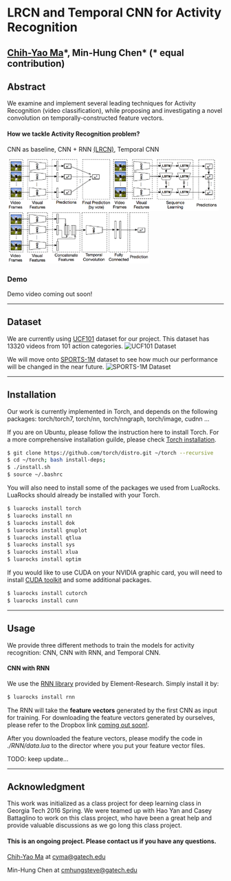# LRCN and Temporal CNN for Activity Recognition #

[Chih-Yao Ma](http://shallowdown.wix.com/chih-yao-ma)\*, Min-Hung Chen\* 
(\* equal contribution)
---
## Abstract 
We examine and implement several leading techniques for Activity Recognition (video classification), while proposing and investigating a novel convolution on temporally-constructed feature vectors.

#### How we tackle Activity Recognition problem? 
CNN as baseline, CNN + RNN [(LRCN)](http://jeffdonahue.com/lrcn/), Temporal CNN

<img src="/Figures/cnn.png" alt="CNN as baseline" height="120"><img src="/Figures/lrcn.png" alt="CNN + RNN (LRCN)" height="120"><img src="/Figures/tnn.png" alt="Temporal CNN)" height="120">

<!-- <img src="/Figures/cnn.png" alt="CNN as baseline" height="200">
##### CNN + RNN [(LRCN)](http://jeffdonahue.com/lrcn/)
<img src="/Figures/lrcn.png" alt="CNN + RNN (LRCN)" height="200">
##### Temporal CNN
<img src="/Figures/tnn.png" alt="Temporal CNN)" height="200"> -->


### Demo 
Demo video coming out soon!

---
## Dataset 
We are currently using [UCF101](http://crcv.ucf.edu/data/UCF101.php) dataset for our project. This dataset has 13320 videos from 101 action categories. 
<img src="http://crcv.ucf.edu/images/slideshow/UCF101.png" alt="UCF101 Dataset" height="200">

We will move onto [SPORTS-1M](http://cs.stanford.edu/people/karpathy/deepvideo/) dataset to see how much our performance will be changed in the near future. 
<img src="http://cs.stanford.edu/people/karpathy/deepvideo/sz70h.jpg" alt="SPORTS-1M Dataset" height="200">


---
## Installation 
Our work is currently implemented in Torch, and depends on the following packages: torch/torch7, torch/nn, torch/nngraph, torch/image, cudnn ...

If you are on Ubuntu, please follow the instruction here to install Torch. For a more comprehensive installation guilde, please check [Torch installation](http://torch.ch/docs/getting-started.html). 

```bash
$ git clone https://github.com/torch/distro.git ~/torch --recursive
$ cd ~/torch; bash install-deps;
$ ./install.sh
$ source ~/.bashrc

```
You will also need to install some of the packages we used from LuaRocks. LuaRocks should already be installed with your Torch. 
```bash
$ luarocks install torch 
$ luarocks install nn 
$ luarocks install dok 
$ luarocks install gnuplot 
$ luarocks install qtlua 
$ luarocks install sys 
$ luarocks install xlua 
$ luarocks install optim
```
If you would like to use CUDA on your NVIDIA graphic card, you will need to install [CUDA toolkit](https://developer.nvidia.com/cuda-toolkit) and some additional packages. 
```bash
$ luarocks install cutorch
$ luarocks install cunn
```
---
## Usage
We provide three different methods to train the models for activity recognition: CNN, CNN with RNN, and Temporal CNN. 

#### CNN with RNN
We use the [RNN library](https://github.com/Element-Research/rnn) provided by Element-Research. Simply install it by: 
```bash
$ luarocks install rnn
```
The RNN will take the **feature vectors** generated by the first CNN as input for training. For downloading the feature vectors generated by ourselves, please refer to the Dropbox link [coming out soon!]().

After you downloaded the feature vectors, please modify the code in *./RNN/data.lua* to the director where you put your feature vector files. 

TODO: keep update...

---
## Acknowledgment 
This work was initialized as a class project for deep learning class in Georgia Tech 2016 Spring. We were teamed up with Hao Yan and Casey Battaglino to work on this class project, who have been a great help and provide valuable discussions as we go long this class project. 

#### This is an ongoing project. Please contact us if you have any questions. 
[Chih-Yao Ma](http://shallowdown.wix.com/chih-yao-ma) at <cyma@gatech.edu>

Min-Hung Chen at <cmhungsteve@gatech.edu>


